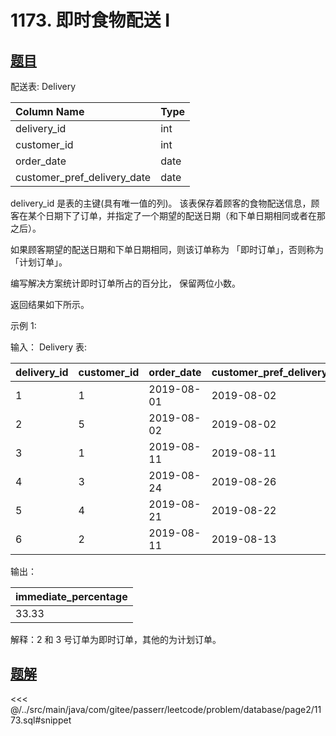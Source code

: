 # 1173. 即时食物配送 I
## [题目](https://leetcode.cn/problems/immediate-food-delivery-i/)

配送表: Delivery

| Column Name                 | Type |
|:----------------------------|:-----|
| delivery_id                 | int  |
| customer_id                 | int  |
| order_date                  | date |
| customer_pref_delivery_date | date |

delivery_id 是表的主键(具有唯一值的列)。
该表保存着顾客的食物配送信息，顾客在某个日期下了订单，并指定了一个期望的配送日期（和下单日期相同或者在那之后）。
 

如果顾客期望的配送日期和下单日期相同，则该订单称为 「即时订单」，否则称为「计划订单」。

编写解决方案统计即时订单所占的百分比， 保留两位小数。

返回结果如下所示。

 

示例 1:

输入：
Delivery 表:

| delivery_id | customer_id | order_date | customer_pref_delivery_date |
|:------------|:------------|:-----------|:----------------------------|
| 1           | 1           | 2019-08-01 | 2019-08-02                  |
| 2           | 5           | 2019-08-02 | 2019-08-02                  |
| 3           | 1           | 2019-08-11 | 2019-08-11                  |
| 4           | 3           | 2019-08-24 | 2019-08-26                  |
| 5           | 4           | 2019-08-21 | 2019-08-22                  |
| 6           | 2           | 2019-08-11 | 2019-08-13                  |

输出：

| immediate_percentage |
|:---------------------|
| 33.33                |

解释：2 和 3 号订单为即时订单，其他的为计划订单。

## [题解](https://github.com/PasseRR/JavaLeetCode/blob/master/src/main/java/com/gitee/passerr/leetcode/problem/database/page2/1173.sql)

<<< @/../src/main/java/com/gitee/passerr/leetcode/problem/database/page2/1173.sql#snippet
